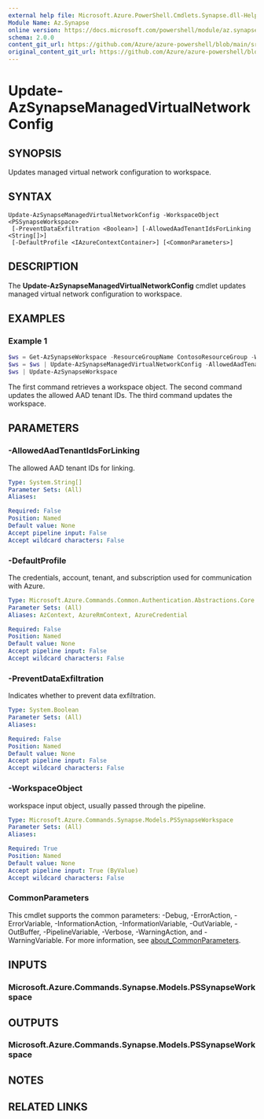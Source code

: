 ```yaml
---
external help file: Microsoft.Azure.PowerShell.Cmdlets.Synapse.dll-Help.xml
Module Name: Az.Synapse
online version: https://docs.microsoft.com/powershell/module/az.synapse/update-azsynapsemanagedvirtualnetworkconfig
schema: 2.0.0
content_git_url: https://github.com/Azure/azure-powershell/blob/main/src/Synapse/Synapse/help/Update-AzSynapseManagedVirtualNetworkConfig.md
original_content_git_url: https://github.com/Azure/azure-powershell/blob/main/src/Synapse/Synapse/help/Update-AzSynapseManagedVirtualNetworkConfig.md
---
```


# Update-AzSynapseManagedVirtualNetworkConfig

## SYNOPSIS
Updates managed virtual network configuration to workspace.

## SYNTAX

```
Update-AzSynapseManagedVirtualNetworkConfig -WorkspaceObject <PSSynapseWorkspace>
 [-PreventDataExfiltration <Boolean>] [-AllowedAadTenantIdsForLinking <String[]>]
 [-DefaultProfile <IAzureContextContainer>] [<CommonParameters>]
```

## DESCRIPTION
The **Update-AzSynapseManagedVirtualNetworkConfig** cmdlet updates managed virtual network configuration to workspace.

## EXAMPLES

### Example 1
```powershell
$ws = Get-AzSynapseWorkspace -ResourceGroupName ContosoResourceGroup -WorkspaceName ContosoWorkspace 
$ws = $ws | Update-AzSynapseManagedVirtualNetworkConfig -AllowedAadTenantIdsForLinking a96040c4-18dd-4dde-8181-f70daca04919 
$ws | Update-AzSynapseWorkspace
```

The first command retrieves a workspace object. The second command updates the allowed AAD tenant IDs. The third command updates the workspace.

## PARAMETERS

### -AllowedAadTenantIdsForLinking
The allowed AAD tenant IDs for linking.

```yaml
Type: System.String[]
Parameter Sets: (All)
Aliases:

Required: False
Position: Named
Default value: None
Accept pipeline input: False
Accept wildcard characters: False
```

### -DefaultProfile
The credentials, account, tenant, and subscription used for communication with Azure.

```yaml
Type: Microsoft.Azure.Commands.Common.Authentication.Abstractions.Core.IAzureContextContainer
Parameter Sets: (All)
Aliases: AzContext, AzureRmContext, AzureCredential

Required: False
Position: Named
Default value: None
Accept pipeline input: False
Accept wildcard characters: False
```

### -PreventDataExfiltration
Indicates whether to prevent data exfiltration.

```yaml
Type: System.Boolean
Parameter Sets: (All)
Aliases:

Required: False
Position: Named
Default value: None
Accept pipeline input: False
Accept wildcard characters: False
```

### -WorkspaceObject
workspace input object, usually passed through the pipeline.

```yaml
Type: Microsoft.Azure.Commands.Synapse.Models.PSSynapseWorkspace
Parameter Sets: (All)
Aliases:

Required: True
Position: Named
Default value: None
Accept pipeline input: True (ByValue)
Accept wildcard characters: False
```

### CommonParameters
This cmdlet supports the common parameters: -Debug, -ErrorAction, -ErrorVariable, -InformationAction, -InformationVariable, -OutVariable, -OutBuffer, -PipelineVariable, -Verbose, -WarningAction, and -WarningVariable. For more information, see [about_CommonParameters](http://go.microsoft.com/fwlink/?LinkID=113216).

## INPUTS

### Microsoft.Azure.Commands.Synapse.Models.PSSynapseWorkspace

## OUTPUTS

### Microsoft.Azure.Commands.Synapse.Models.PSSynapseWorkspace

## NOTES

## RELATED LINKS

